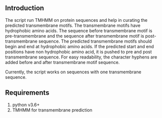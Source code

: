 ## Introduction

The script run TMHMM on protein sequences and help in curating the predicted transmembrane motifs. The transmembrane motifs have hydrophobic amino acids. The sequence before transmembrane motif is pre-transmembrane and the sequence after transmembrane motif is post-transmembrane sequence. The predicted transmembrane motifs should begin and end at hydrophobic amino acids. If the predicted start and end positions have non hydrophobic amino acid, it is pushed to pre and post transmembrane sequence. For easy readability, the character hyphens are added before and after transmembrane motif sequence.

Currently, the script works on sequences with one transmembrane sequence.

## Requirements

1) python v3.6+
2) TMHMM for transmembrane prediction 
